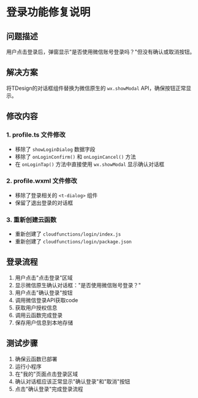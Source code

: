 # 登录功能修复说明

## 问题描述
用户点击登录后，弹窗显示"是否使用微信账号登录吗？"但没有确认或取消按钮。

## 解决方案
将TDesign的对话框组件替换为微信原生的 `wx.showModal` API，确保按钮正常显示。

## 修改内容

### 1. profile.ts 文件修改
- 移除了 `showLoginDialog` 数据字段
- 移除了 `onLoginConfirm()` 和 `onLoginCancel()` 方法
- 在 `onLoginTap()` 方法中直接使用 `wx.showModal` 显示确认对话框

### 2. profile.wxml 文件修改
- 移除了登录相关的 `<t-dialog>` 组件
- 保留了退出登录的对话框

### 3. 重新创建云函数
- 重新创建了 `cloudfunctions/login/index.js`
- 重新创建了 `cloudfunctions/login/package.json`

## 登录流程
1. 用户点击"点击登录"区域
2. 显示微信原生确认对话框："是否使用微信账号登录？"
3. 用户点击"确认登录"按钮
4. 调用微信登录API获取code
5. 获取用户授权信息
6. 调用云函数完成登录
7. 保存用户信息到本地存储

## 测试步骤
1. 确保云函数已部署
2. 运行小程序
3. 在"我的"页面点击登录区域
4. 确认对话框应该正常显示"确认登录"和"取消"按钮
5. 点击"确认登录"完成登录流程
